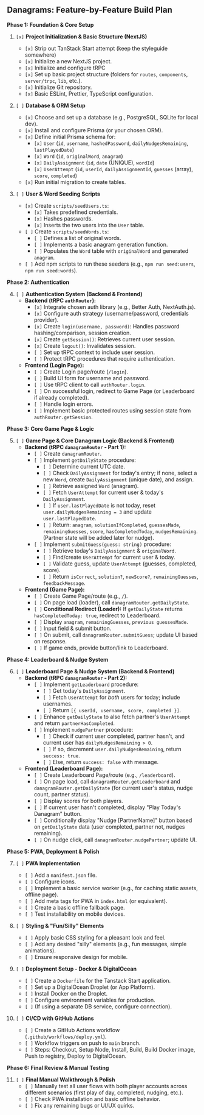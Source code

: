 ## Danagrams: Feature-by-Feature Build Plan

**Phase 1: Foundation & Core Setup**

1.  `[x]` **Project Initialization & Basic Structure (NextJS)**

    - `[x]` Strip out TanStack Start attempt (keep the styleguide somewhere)
    - `[x]` Initialize a new NextJS project.
    - `[x]` Initialize and configure tRPC
    - `[x]` Set up basic project structure (folders for `routes`, `components`, `server/trpc`, `lib`, etc.).
    - `[x]` Initialize Git repository.
    - `[x]` Basic ESLint, Prettier, TypeScript configuration.

2.  `[ ]` **Database & ORM Setup**

    - `[x]` Choose and set up a database (e.g., PostgreSQL, SQLite for local dev).
    - `[x]` Install and configure Prisma (or your chosen ORM).
    - `[x]` Define initial Prisma schema for:
      - `[x]` `User` (`id`, `username`, `hashedPassword`, `dailyNudgesRemaining`, `lastPlayedDate`)
      - `[x]` `Word` (`id`, `originalWord`, `anagram`)
      - `[x]` `DailyAssignment` (`id`, `date` (UNIQUE), `wordId`)
      - `[x]` `UserAttempt` (`id`, `userId`, `dailyAssignmentId`, `guesses` (array), `score`, `completed`)
    - `[x]` Run initial migration to create tables.

3.  `[ ]` **User & Word Seeding Scripts**
    - `[x]` Create `scripts/seedUsers.ts`:
      - `[x]` Takes predefined credentials.
      - `[x]` Hashes passwords.
      - `[x]` Inserts the two users into the `User` table.
    - `[ ]` Create `scripts/seedWords.ts`:
      - `[ ]` Defines a list of original words.
      - `[ ]` Implements a basic anagram generation function.
      - `[ ]` Populates the `Word` table with `originalWord` and generated `anagram`.
    - `[ ]` Add npm scripts to run these seeders (e.g., `npm run seed:users`, `npm run seed:words`).

**Phase 2: Authentication**

4.  `[ ]` **Authentication System (Backend & Frontend)**
    - **Backend (tRPC `authRouter`):**
      - `[x]` Integrate chosen auth library (e.g., Better Auth, NextAuth.js).
      - `[x]` Configure auth strategy (username/password, credentials provider).
      - `[x]` Create `login(username, password)`: Handles password hashing/comparison, session creation.
      - `[x]` Create `getSession()`: Retrieves current user session.
      - `[x]` Create `logout()`: Invalidates session.
      - `[ ]` Set up tRPC context to include user session.
      - `[ ]` Protect tRPC procedures that require authentication.
    - **Frontend (Login Page):**
      - `[ ]` Create Login page/route (`/login`).
      - `[ ]` Build UI form for username and password.
      - `[ ]` Use tRPC client to call `authRouter.login`.
      - `[ ]` On successful login, redirect to Game Page (or Leaderboard if already completed).
      - `[ ]` Handle login errors.
      - `[ ]` Implement basic protected routes using session state from `authRouter.getSession`.

**Phase 3: Core Game Page & Logic**

5.  `[ ]` **Game Page & Core Danagram Logic (Backend & Frontend)**
    - **Backend (tRPC `danagramRouter` - Part 1):**
      - `[ ]` Create `danagramRouter`.
      - `[ ]` Implement `getDailyState` procedure:
        - `[ ]` Determine current UTC date.
        - `[ ]` Check `DailyAssignment` for today's entry; if none, select a new `Word`, create `DailyAssignment` (unique date), and assign.
        - `[ ]` Retrieve assigned `Word` (anagram).
        - `[ ]` Fetch `UserAttempt` for current user & today's `DailyAssignment`.
        - `[ ]` If `user.lastPlayedDate` is not today, reset `user.dailyNudgesRemaining = 3` and update `user.lastPlayedDate`.
        - `[ ]` Return: `anagram`, `solutionIfCompleted`, `guessesMade`, `remainingGuesses`, `score`, `hasCompletedToday`, `nudgesRemaining`. (Partner state will be added later for nudge).
      - `[ ]` Implement `submitGuess(guess: string)` procedure:
        - `[ ]` Retrieve today's `DailyAssignment` & `originalWord`.
        - `[ ]` Find/create `UserAttempt` for current user & today.
        - `[ ]` Validate guess, update `UserAttempt` (guesses, completed, score).
        - `[ ]` Return `isCorrect`, `solution?`, `newScore?`, `remainingGuesses`, `feedbackMessage`.
    - **Frontend (Game Page):**
      - `[ ]` Create Game Page/route (e.g., `/`).
      - `[ ]` On page load (loader), call `danagramRouter.getDailyState`.
      - `[ ]` **Conditional Redirect (Loader):** If `getDailyState` returns `hasCompletedToday: true`, redirect to Leaderboard.
      - `[ ]` Display `anagram`, `remainingGuesses`, `previous guessesMade`.
      - `[ ]` Input field & submit button.
      - `[ ]` On submit, call `danagramRouter.submitGuess`; update UI based on response.
      - `[ ]` If game ends, provide button/link to Leaderboard.

**Phase 4: Leaderboard & Nudge System**

6.  `[ ]` **Leaderboard Page & Nudge System (Backend & Frontend)**
    - **Backend (tRPC `danagramRouter` - Part 2):**
      - `[ ]` Implement `getLeaderboard` procedure:
        - `[ ]` Get today's `DailyAssignment`.
        - `[ ]` Fetch `UserAttempt` for _both_ users for today; include usernames.
        - `[ ]` Return `[{ userId, username, score, completed }]`.
      - `[ ]` Enhance `getDailyState` to also fetch partner's `UserAttempt` and return `partnerHasCompleted`.
      - `[ ]` Implement `nudgePartner` procedure:
        - `[ ]` Check if current user completed, partner hasn't, and current user has `dailyNudgesRemaining > 0`.
        - `[ ]` If so, decrement `user.dailyNudgesRemaining`, return `success: true`.
        - `[ ]` Else, return `success: false` with message.
    - **Frontend (Leaderboard Page):**
      - `[ ]` Create Leaderboard Page/route (e.g., `/leaderboard`).
      - `[ ]` On page load, call `danagramRouter.getLeaderboard` and `danagramRouter.getDailyState` (for current user's status, nudge count, partner status).
      - `[ ]` Display scores for both players.
      - `[ ]` If current user hasn't completed, display "Play Today's Danagram" button.
      - `[ ]` Conditionally display "Nudge [PartnerName]" button based on `getDailyState` data (user completed, partner not, nudges remaining).
      - `[ ]` On nudge click, call `danagramRouter.nudgePartner`; update UI.

**Phase 5: PWA, Deployment & Polish**

7.  `[ ]` **PWA Implementation**

    - `[ ]` Add a `manifest.json` file.
    - `[ ]` Configure icons.
    - `[ ]` Implement a basic service worker (e.g., for caching static assets, offline page).
    - `[ ]` Add meta tags for PWA in `index.html` (or equivalent).
    - `[ ]` Create a basic offline fallback page.
    - `[ ]` Test installability on mobile devices.

8.  `[ ]` **Styling & "Fun/Silly" Elements**

    - `[ ]` Apply basic CSS styling for a pleasant look and feel.
    - `[ ]` Add any desired "silly" elements (e.g., fun messages, simple animations).
    - `[ ]` Ensure responsive design for mobile.

9.  `[ ]` **Deployment Setup - Docker & DigitalOcean**

    - `[ ]` Create a `Dockerfile` for the Tanstack Start application.
    - `[ ]` Set up a DigitalOcean Droplet (or App Platform).
    - `[ ]` Install Docker on the Droplet.
    - `[ ]` Configure environment variables for production.
    - `[ ]` (If using a separate DB service, configure connection).

10. `[ ]` **CI/CD with GitHub Actions**
    - `[ ]` Create a GitHub Actions workflow (`.github/workflows/deploy.yml`).
    - `[ ]` Workflow triggers on push to `main` branch.
    - `[ ]` Steps: Checkout, Setup Node, Install, Build, Build Docker image, Push to registry, Deploy to DigitalOcean.

**Phase 6: Final Review & Manual Testing**

11. `[ ]` **Final Manual Walkthrough & Polish**
    - `[ ]` Manually test all user flows with both player accounts across different scenarios (first play of day, completed, nudging, etc.).
    - `[ ]` Check PWA installation and basic offline behavior.
    - `[ ]` Fix any remaining bugs or UI/UX quirks.
